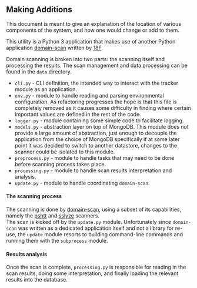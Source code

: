 ## Making Additions

This document is meant to give an explanation of the location of various components of the system, and how one would change or add to them.

This utility is a Python 3 application that makes use of another Python application [domain-scan](https://github.com/cds-snc/domain-scan) written by [18F](https://github.com/18F). 

Domain scanning is broken into two parts: the scanning itself and processing the results. The scan management and data processing can be found in the `data` directory.

* `cli.py` - CLI definition, the intended way to interact with the tracker module as an application.
* `env.py` - module to handle reading and parsing environmental configuration. As refactoring progresses the hope is that this file is completely removed as it causes some difficulty in finding where certain important values are defined in the rest of the code.
* `logger.py` - module containing some simple code to facilitate logging.
* `models.py` - abstraction layer on top of MongoDB. This module does not provide a large amount of abstraction, just enough to decouple the application from the choice of MongoDB specifically if at some later point it was decided to switch to another datastore, changes to the scanner could be isolated to this module.
* `preprocess.py` - module to handle tasks that may need to be done before scanning process takes place.
* `processing.py` - module to handle scan results interpretation and analysis.
* `update.py` - module to handle coordinating `domain-scan`.

#### The scanning process

The scanning is done by [domain-scan](https://github.com/cds-snc/domain-scan), using a subset of its capabilities, namely the [pshtt](https://github.com/dhs-ncats/pshtt) and [sslyze](https://github.com/nabla-c0d3/sslyze) scanners.  
The scan is kicked off by the `update.py` module. Unfortunately since `domain-scan` was written as a dedicated application itself and not a library for re-use, the `update` module resorts to building command-line commands and running them with the `subprocess` module.

#### Results analysis

Once the scan is complete, `processing.py` is responsible for reading in the scan results, doing some interpretation, and finally loading the relevant results into the database.
